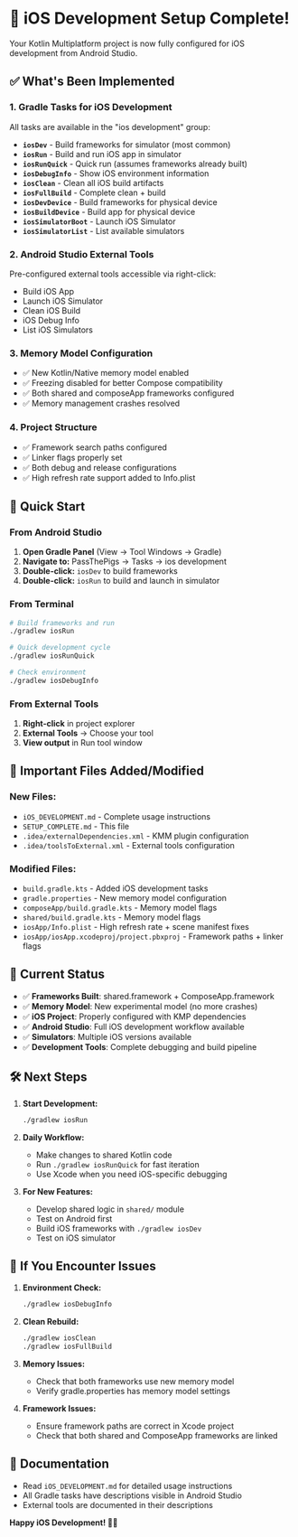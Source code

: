 # 🎉 iOS Development Setup Complete!

Your Kotlin Multiplatform project is now fully configured for iOS development from Android Studio.

## ✅ What's Been Implemented

### 1. Gradle Tasks for iOS Development
All tasks are available in the "ios development" group:

- **`iosDev`** - Build frameworks for simulator (most common)
- **`iosRun`** - Build and run iOS app in simulator  
- **`iosRunQuick`** - Quick run (assumes frameworks already built)
- **`iosDebugInfo`** - Show iOS environment information
- **`iosClean`** - Clean all iOS build artifacts
- **`iosFullBuild`** - Complete clean + build
- **`iosDevDevice`** - Build frameworks for physical device
- **`iosBuildDevice`** - Build app for physical device
- **`iosSimulatorBoot`** - Launch iOS Simulator
- **`iosSimulatorList`** - List available simulators

### 2. Android Studio External Tools
Pre-configured external tools accessible via right-click:

- Build iOS App
- Launch iOS Simulator
- Clean iOS Build
- iOS Debug Info
- List iOS Simulators

### 3. Memory Model Configuration
- ✅ New Kotlin/Native memory model enabled
- ✅ Freezing disabled for better Compose compatibility
- ✅ Both shared and composeApp frameworks configured
- ✅ Memory management crashes resolved

### 4. Project Structure
- ✅ Framework search paths configured
- ✅ Linker flags properly set
- ✅ Both debug and release configurations
- ✅ High refresh rate support added to Info.plist

## 🚀 Quick Start

### From Android Studio

1. **Open Gradle Panel** (View → Tool Windows → Gradle)
2. **Navigate to:** PassThePigs → Tasks → ios development
3. **Double-click:** `iosDev` to build frameworks
4. **Double-click:** `iosRun` to build and launch in simulator

### From Terminal

```bash
# Build frameworks and run
./gradlew iosRun

# Quick development cycle
./gradlew iosRunQuick

# Check environment
./gradlew iosDebugInfo
```

### From External Tools

1. **Right-click** in project explorer
2. **External Tools** → Choose your tool
3. **View output** in Run tool window

## 📁 Important Files Added/Modified

### New Files:
- `iOS_DEVELOPMENT.md` - Complete usage instructions
- `SETUP_COMPLETE.md` - This file
- `.idea/externalDependencies.xml` - KMM plugin configuration
- `.idea/toolsToExternal.xml` - External tools configuration

### Modified Files:
- `build.gradle.kts` - Added iOS development tasks
- `gradle.properties` - New memory model configuration
- `composeApp/build.gradle.kts` - Memory model flags
- `shared/build.gradle.kts` - Memory model flags
- `iosApp/Info.plist` - High refresh rate + scene manifest fixes
- `iosApp/iosApp.xcodeproj/project.pbxproj` - Framework paths + linker flags

## 🎯 Current Status

- ✅ **Frameworks Built**: shared.framework + ComposeApp.framework
- ✅ **Memory Model**: New experimental model (no more crashes)
- ✅ **iOS Project**: Properly configured with KMP dependencies
- ✅ **Android Studio**: Full iOS development workflow available
- ✅ **Simulators**: Multiple iOS versions available
- ✅ **Development Tools**: Complete debugging and build pipeline

## 🛠️ Next Steps

1. **Start Development:**
   ```bash
   ./gradlew iosRun
   ```

2. **Daily Workflow:**
   - Make changes to shared Kotlin code
   - Run `./gradlew iosRunQuick` for fast iteration
   - Use Xcode when you need iOS-specific debugging

3. **For New Features:**
   - Develop shared logic in `shared/` module
   - Test on Android first
   - Build iOS frameworks with `./gradlew iosDev`
   - Test on iOS simulator

## 🐛 If You Encounter Issues

1. **Environment Check:**
   ```bash
   ./gradlew iosDebugInfo
   ```

2. **Clean Rebuild:**
   ```bash
   ./gradlew iosClean
   ./gradlew iosFullBuild
   ```

3. **Memory Issues:**
   - Check that both frameworks use new memory model
   - Verify gradle.properties has memory model settings

4. **Framework Issues:**
   - Ensure framework paths are correct in Xcode project
   - Check that both shared and ComposeApp frameworks are linked

## 📖 Documentation

- Read `iOS_DEVELOPMENT.md` for detailed usage instructions
- All Gradle tasks have descriptions visible in Android Studio
- External tools are documented in their descriptions

**Happy iOS Development! 🍎📱**